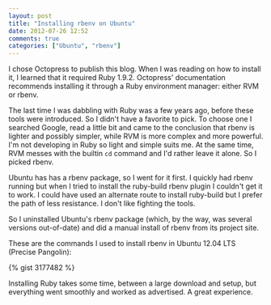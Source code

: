 ```yaml
---
layout: post
title: "Installing rbenv on Ubuntu"
date: 2012-07-26 12:52
comments: true
categories: ["Ubuntu", "rbenv"]
---
```


I chose Octopress to publish this blog. When I was reading on how to install it, I learned that it required Ruby 1.9.2.
Octopress' documentation recommends installing it through a Ruby environment manager: either RVM or rbenv.

The last time I was dabbling with Ruby was a few years ago, before these tools were introduced. So I didn't have a
favorite to pick. To choose one I
searched Google, read a little bit and came to the conclusion that rbenv is lighter and possibly simpler, while RVM
is more complex and more powerful. I'm not developing in Ruby so light and simple suits me. At the same time, RVM
messes with the builtin `cd` command and I'd rather leave it alone. So I picked rbenv.

Ubuntu has has a rbenv package, so I went for it first. I quickly had rbenv running but when I tried to install the
ruby-build rbenv plugin I couldn't get it to work. I could have used an alternate route to install ruby-build
but I prefer the path of less resistance. I don't like fighting the tools.

So I uninstalled Ubuntu's rbenv package (which, by the way, was several versions out-of-date) and did a manual install
of rbenv from its project site.

These are the commands I used to install rbenv in Ubuntu 12.04 LTS (Precise Pangolin):

{% gist 3177482 %}

Installing Ruby takes some time, between a large download and setup, but everything went smoothly and worked as
advertised. A great experience.
